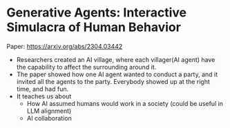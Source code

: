 # Generative Agents: Interactive Simulacra of Human Behavior

Paper: https://arxiv.org/abs/2304.03442

- Researchers created an AI village, where each villager(AI agent) have the capability to affect the surrounding around it.
- The paper showed how one AI agent wanted to conduct a party, and it invited all the agents to the party. Everybody showed up at the right time, and had fun.
- It teaches us about
  - How AI assumed humans would work in a society (could be useful in LLM alignment)
  - AI collaboration